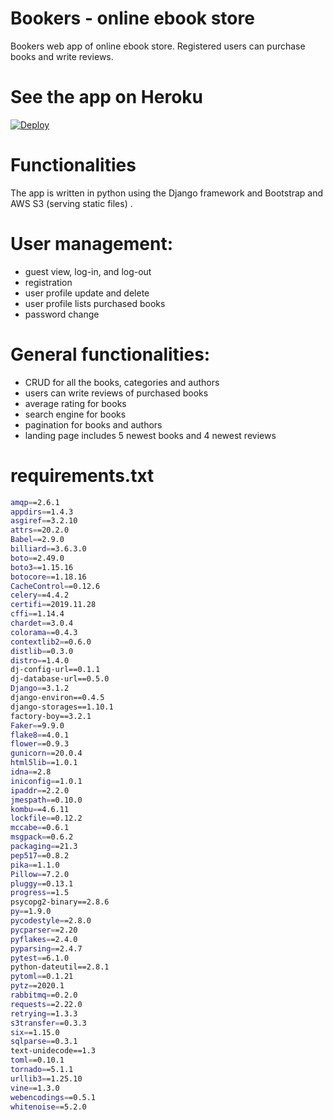 # Bookers - online ebook store
Bookers web app of online ebook store. Registered users can purchase books and write reviews.

# See the app on Heroku
<a href="https://ebookstorebookers.herokuapp.com">
  <img src="https://www.herokucdn.com/deploy/button.svg" alt="Deploy">
</a>

# Functionalities
The app is written in python using the Django framework and Bootstrap and AWS S3 (serving static files)     .

# User management:
- guest view, log-in, and log-out
- registration
- user profile update and delete
- user profile lists purchased books
- password change

# General functionalities:
- CRUD for all the books, categories and authors
- users can write reviews of purchased books
- average rating for books
- search engine for books
- pagination for books and authors
- landing page includes 5 newest books and 4 newest reviews

# requirements.txt
```sh
amqp==2.6.1
appdirs==1.4.3
asgiref==3.2.10
attrs==20.2.0
Babel==2.9.0
billiard==3.6.3.0
boto==2.49.0
boto3==1.15.16
botocore==1.18.16
CacheControl==0.12.6
celery==4.4.2
certifi==2019.11.28
cffi==1.14.4
chardet==3.0.4
colorama==0.4.3
contextlib2==0.6.0
distlib==0.3.0
distro==1.4.0
dj-config-url==0.1.1
dj-database-url==0.5.0
Django==3.1.2
django-environ==0.4.5
django-storages==1.10.1
factory-boy==3.2.1
Faker==9.9.0
flake8==4.0.1
flower==0.9.3
gunicorn==20.0.4
html5lib==1.0.1
idna==2.8
iniconfig==1.0.1
ipaddr==2.2.0
jmespath==0.10.0
kombu==4.6.11
lockfile==0.12.2
mccabe==0.6.1
msgpack==0.6.2
packaging==21.3
pep517==0.8.2
pika==1.1.0
Pillow==7.2.0
pluggy==0.13.1
progress==1.5
psycopg2-binary==2.8.6
py==1.9.0
pycodestyle==2.8.0
pycparser==2.20
pyflakes==2.4.0
pyparsing==2.4.7
pytest==6.1.0
python-dateutil==2.8.1
pytoml==0.1.21
pytz==2020.1
rabbitmq==0.2.0
requests==2.22.0
retrying==1.3.3
s3transfer==0.3.3
six==1.15.0
sqlparse==0.3.1
text-unidecode==1.3
toml==0.10.1
tornado==5.1.1
urllib3==1.25.10
vine==1.3.0
webencodings==0.5.1
whitenoise==5.2.0
```
